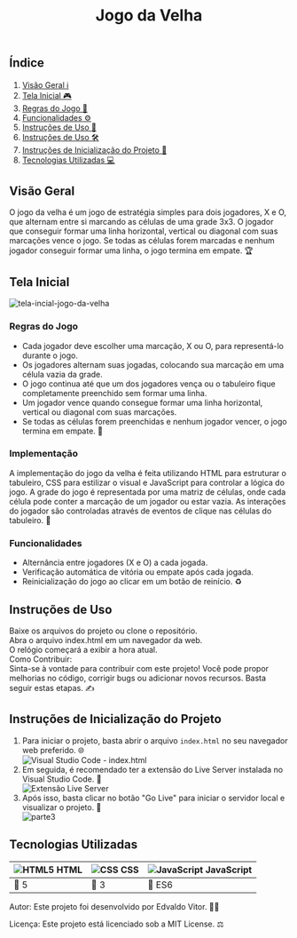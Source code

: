 <body>
  <header>
    <h1>Jogo da Velha</h1>
  </header>
  <main>
    <h2>Índice</h2>
    <ol>
      <li><a href="#visão-geral">Visão Geral ℹ️</a></li>
      <li><a href="#tela-do-dashboard">Tela Inicial 🎮</a></li>
      <li><a href="#project-structure">Regras do Jogo 📜</a></li>
      <li><a href="#business-rules">Funcionalidades ⚙️</a></li>
      <li><a href="#business-rules">Instruções de Uso 📝</a></li>
      <li><a href="#funcionamento-dos-filtros">Instruções de Uso 🛠️</a></li>
      <li><a href="#instruções-de-inicialização-do-projeto">Instruções de Inicialização do Projeto 🚀</a></li>
      <li><a href="#tecnologias-utilizadas">Tecnologias Utilizadas 💻</a></li>
    </ol>
    <section id="visão-geral">
      <h2>Visão Geral</h2>
      <p> O jogo da velha é um jogo de estratégia simples para dois jogadores, X e O, que alternam entre si marcando as células de uma grade 3x3. O jogador que conseguir formar uma linha horizontal, vertical ou diagonal com suas marcações vence o jogo. Se todas as células forem marcadas e nenhum jogador conseguir formar uma linha, o jogo termina em empate. 🏆</p>
    </section>
    <section id="tela-do-dashboard">
      <h2>Tela Inicial</h2>
      
![tela-incial-jogo-da-velha](https://github.com/edvaldovitor250/jogo-da-velha/assets/116117189/ba5b6472-e1e9-4e84-946a-15047d954c58)
    </section>
    <section id="project-structure">
       <h3>Regras do Jogo</h3>
      <ul>
        <li>Cada jogador deve escolher uma marcação, X ou O, para representá-lo durante o jogo.</li>
        <li>Os jogadores alternam suas jogadas, colocando sua marcação em uma célula vazia da grade.</li>
        <li>O jogo continua até que um dos jogadores vença ou o tabuleiro fique completamente preenchido sem formar uma linha.</li>
        <li>Um jogador vence quando consegue formar uma linha horizontal, vertical ou diagonal com suas marcações.</li>
        <li>Se todas as células forem preenchidas e nenhum jogador vencer, o jogo termina em empate. 🤝</li>
      </ul>
      <h3>Implementação</h3>
      <p>
        A implementação do jogo da velha é feita utilizando HTML para estruturar o tabuleiro, CSS para estilizar o visual e JavaScript para controlar a lógica do jogo. A grade do jogo é representada por uma matriz de células, onde cada célula pode conter a marcação de um jogador ou estar vazia. As interações do jogador são controladas através de eventos de clique nas células do tabuleiro. 🔧
      </p>
    </section>
    <section id="business-rules">
       <h3>Funcionalidades</h3>
      <ul>
        <li>Alternância entre jogadores (X e O) a cada jogada.</li>
        <li>Verificação automática de vitória ou empate após cada jogada.</li>
        <li>Reinicialização do jogo ao clicar em um botão de reinício. ♻️</li>
      </ul>
    </section>
        <section id="funcionamento-dos-filtros">
          <h2>Instruções de Uso</h2>
          <p>Baixe os arquivos do projeto ou clone o repositório. <br>
          Abra o arquivo index.html em um navegador da web. <br>
          O relógio começará a exibir a hora atual. <br>
          Como Contribuir: <br>
          Sinta-se à vontade para contribuir com este projeto! Você pode propor melhorias no código, corrigir bugs ou adicionar novos recursos. Basta seguir estas etapas. ✍️</p>
        </section>
        <section id="tela---cliente">
          <h2>Instruções de Inicialização do Projeto</h2>
          <ol>
            <li>Para iniciar o projeto, basta abrir o arquivo <code>index.html</code> no seu navegador web preferido. 🌐</li>
            <img src="https://github.com/edvaldovitor250/dashbord/assets/116117189/8b9fb383-d9e5-44b8-9e54-dff95d16fb44" alt="Visual Studio Code - index.html">
            <li>Em seguida, é recomendado ter a extensão do Live Server instalada no Visual Studio Code. 🚀</li>
            <img src="https://github.com/edvaldovitor250/dashbord/assets/116117189/88c85725-2358-4f13-b6ed-1e9270f87beb" alt="Extensão Live Server">
            <li>Após isso, basta clicar no botão "Go Live" para iniciar o servidor local e visualizar o projeto. 🚀</li>
            <img src="https://github.com/edvaldovitor250/dashbord/assets/116117189/2635408a-c84c-471a-ae64-23182c556615" alt="parte3">
          </ol>
        </section>
        <section id="tecnologias-utilizadas">
          <h2>Tecnologias Utilizadas</h2>
          <table>
            <thead>
              <tr>
                <th><img src="https://skillicons.dev/icons?i=html" alt="HTML5"> HTML</th>
                <th><img src="https://skillicons.dev/icons?i=css" alt="CSS"> CSS</th>
                <th><img src="https://skillicons.dev/icons?i=js" alt="JavaScript"> JavaScript</th>
              </tr>
            </thead>
            <tbody>
              <tr>
                <td>🔖 5</td>
                <td>🔖 3</td>
                <td>🔖 ES6</td>
              </tr>
            </tbody>
          </table>
        </section>
        <footer>
          <p>Autor: Este projeto foi desenvolvido por Edvaldo Vitor. 👨‍💻</p>
          <p>Licença: Este projeto está licenciado sob a MIT License. ⚖️</p>
        </footer>
      </main>
    </body>
